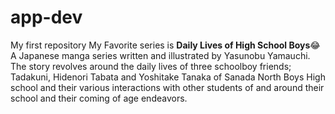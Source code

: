 # app-dev
My first repository
My Favorite series is **Daily Lives of High School Boys**😂
A Japanese manga series written and illustrated by Yasunobu Yamauchi.
The story revolves around the daily lives of three schoolboy friends; Tadakuni, Hidenori Tabata and Yoshitake Tanaka of Sanada North Boys High school and their various interactions with other students of and around their school and their coming of age endeavors.
